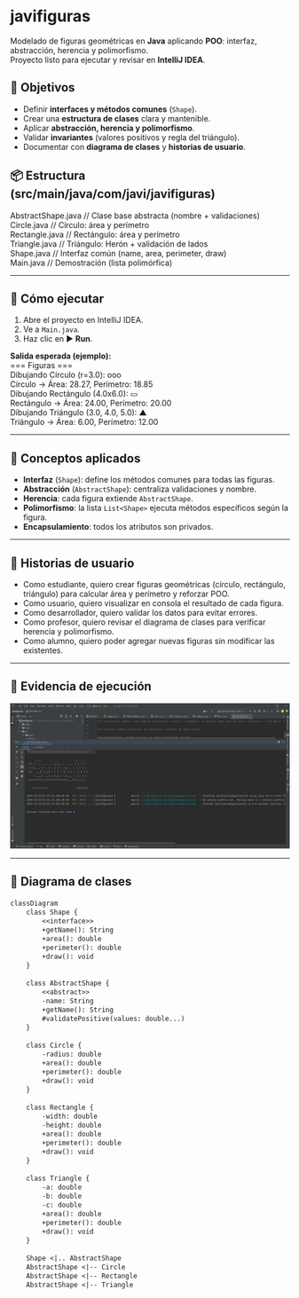 # javifiguras

Modelado de figuras geométricas en **Java** aplicando **POO**: interfaz, abstracción, herencia y polimorfismo.  
Proyecto listo para ejecutar y revisar en **IntelliJ IDEA**.

## 🎯 Objetivos
- Definir **interfaces y métodos comunes** (`Shape`).
- Crear una **estructura de clases** clara y mantenible.
- Aplicar **abstracción, herencia y polimorfismo**.
- Validar **invariantes** (valores positivos y regla del triángulo).
- Documentar con **diagrama de clases** y **historias de usuario**.

## 📦 Estructura (src/main/java/com/javi/javifiguras)
AbstractShape.java // Clase base abstracta (nombre + validaciones)  
Circle.java // Círculo: área y perímetro  
Rectangle.java // Rectángulo: área y perímetro  
Triangle.java // Triángulo: Herón + validación de lados  
Shape.java // Interfaz común (name, area, perimeter, draw)  
Main.java // Demostración (lista polimórfica)

---

## 🧪 Cómo ejecutar
1. Abre el proyecto en IntelliJ IDEA.
2. Ve a `Main.java`.
3. Haz clic en ▶️ **Run**.

**Salida esperada (ejemplo):**  
=== Figuras ===  
Dibujando Círculo (r=3.0): ooo  
Círculo -> Área: 28.27, Perímetro: 18.85  
Dibujando Rectángulo (4.0x6.0): ▭  
Rectángulo -> Área: 24.00, Perímetro: 20.00  
Dibujando Triángulo (3.0, 4.0, 5.0): ▲  
Triángulo -> Área: 6.00, Perímetro: 12.00

---

## 🧠 Conceptos aplicados
- **Interfaz** (`Shape`): define los métodos comunes para todas las figuras.
- **Abstracción** (`AbstractShape`): centraliza validaciones y nombre.
- **Herencia**: cada figura extiende `AbstractShape`.
- **Polimorfismo**: la lista `List<Shape>` ejecuta métodos específicos según la figura.
- **Encapsulamiento**: todos los atributos son privados.

---

## 📘 Historias de usuario
- Como estudiante, quiero crear figuras geométricas (círculo, rectángulo, triángulo) para calcular área y perímetro y reforzar POO.  
- Como usuario, quiero visualizar en consola el resultado de cada figura.  
- Como desarrollador, quiero validar los datos para evitar errores.  
- Como profesor, quiero revisar el diagrama de clases para verificar herencia y polimorfismo.  
- Como alumno, quiero poder agregar nuevas figuras sin modificar las existentes.

---

## 📸 Evidencia de ejecución
![Ejecución del programa](docs/ejecucion.png)

---

## 🧩 Diagrama de clases

```mermaid
classDiagram
    class Shape {
        <<interface>>
        +getName(): String
        +area(): double
        +perimeter(): double
        +draw(): void
    }

    class AbstractShape {
        <<abstract>>
        -name: String
        +getName(): String
        #validatePositive(values: double...)
    }

    class Circle {
        -radius: double
        +area(): double
        +perimeter(): double
        +draw(): void
    }

    class Rectangle {
        -width: double
        -height: double
        +area(): double
        +perimeter(): double
        +draw(): void
    }

    class Triangle {
        -a: double
        -b: double
        -c: double
        +area(): double
        +perimeter(): double
        +draw(): void
    }

    Shape <|.. AbstractShape
    AbstractShape <|-- Circle
    AbstractShape <|-- Rectangle
    AbstractShape <|-- Triangle
